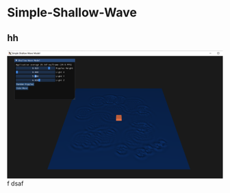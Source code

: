 # Simple-Shallow-Wave

## hh
![截图](https://github.com/LeoTovey/Simple-Shallow-Wave/blob/main/screenshot.png "Magic Gardens")
f
dsaf